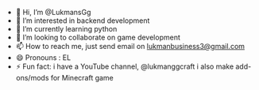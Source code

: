 - 👋 Hi, I’m @LukmansGg
- 👀 I’m interested in backend development
- 🌱 I’m currently learning python
- 💞️ I’m looking to collaborate on game development
- 📫 How to reach me, just send email on lukmanbusiness3@gmail.com
- 😄 Pronouns : EL
- ⚡ Fun fact: i have a YouTube channel, @lukmanggcraft i also make add-ons/mods for Minecraft game

<!---
LukmansGg/LukmansGg is a ✨ special ✨ repository because its `README.md` (this file) appears on your GitHub profile.
You can click the Preview link to take a look at your changes.
--->
